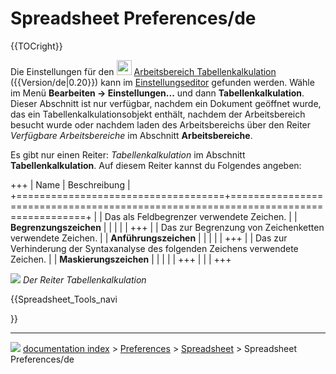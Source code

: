 # Spreadsheet Preferences/de
{{TOCright}}

Die Einstellungen für den <img alt="" src=images/Workbench_Spreadsheet.svg  style="width:24px;"> [Arbeitsbereich Tabellenkalkulation](Spreadsheet_Workbench/de.md) ({{Version/de|0.20}}) kann im [Einstellungseditor](Preferences_Editor/de.md) gefunden werden. Wähle im Menü **Bearbeiten → Einstellungen...** und dann **Tabellenkalkulation**. Dieser Abschnitt ist nur verfügbar, nachdem ein Dokument geöffnet wurde, das ein Tabellenkalkulationsobjekt enthält, nachdem der Arbeitsbereich besucht wurde oder nachdem laden des Arbeitsbereichs über den Reiter *Verfügbare Arbeitsbereiche* im Abschnitt **Arbeitsbereiche**.

Es gibt nur einen Reiter: *Tabellenkalkulation* im Abschnitt **Tabellenkalkulation**. Auf diesem Reiter kannst du Folgendes angeben:

+++
| Name                               | Beschreibung                                                                      |
+====================================+===================================================================================+
|                     | Das als Feldbegrenzer verwendete Zeichen.                                         |
| **Begrenzungszeichen** |                                                                                   |
|                                 |                                                                                   |
+++
|                     | Das zur Begrenzung von Zeichenketten verwendete Zeichen.                          |
| **Anführungszeichen**  |                                                                                   |
|                                 |                                                                                   |
+++
|                     | Das zur Verhinderung der Syntaxanalyse des folgenden Zeichens verwendete Zeichen. |
| **Maskierungszeichen** |                                                                                   |
|                                 |                                                                                   |
+++
|                                    |                                                                                   |
+++

![](images/Spreadsheet-Preferences-Spreadsheet.png ) 
*Der Reiter Tabellenkalkulation*





{{Spreadsheet_Tools_navi

}}



---
![](images/Button_right.svg) [documentation index](../README.md) > [Preferences](Category_Preferences.md) > [Spreadsheet](Spreadsheet_Workbench.md) > Spreadsheet Preferences/de
